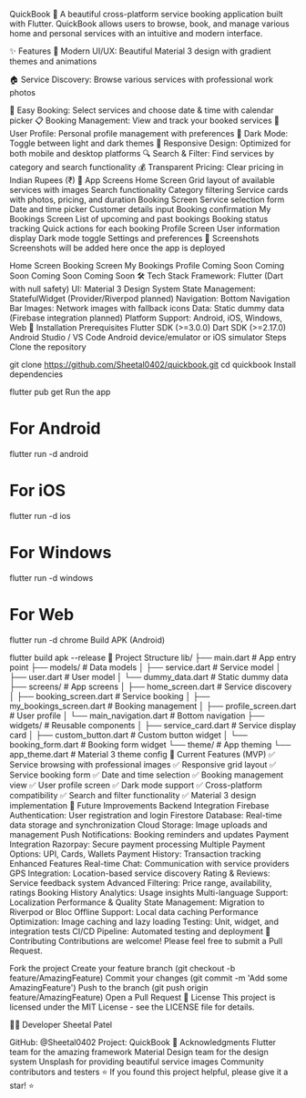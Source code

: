 

QuickBook 📱
A beautiful cross-platform service booking application built with Flutter. QuickBook allows users to browse, book, and manage various home and personal services with an intuitive and modern interface.

✨ Features
🎨 Modern UI/UX: Beautiful Material 3 design with gradient themes and animations

🏠 Service Discovery: Browse various services with professional work photos

📅 Easy Booking: Select services and choose date & time with calendar picker
📋 Booking Management: View and track your booked services
👤 User Profile: Personal profile management with preferences
🌙 Dark Mode: Toggle between light and dark themes
📱 Responsive Design: Optimized for both mobile and desktop platforms
🔍 Search & Filter: Find services by category and search functionality
💰 Transparent Pricing: Clear pricing in Indian Rupees (₹)
📱 App Screens
Home Screen
Grid layout of available services with images
Search functionality
Category filtering
Service cards with photos, pricing, and duration
Booking Screen
Service selection form
Date and time picker
Customer details input
Booking confirmation
My Bookings Screen
List of upcoming and past bookings
Booking status tracking
Quick actions for each booking
Profile Screen
User information display
Dark mode toggle
Settings and preferences
📸 Screenshots
Screenshots will be added here once the app is deployed

Home Screen	Booking Screen	My Bookings	Profile
Coming Soon	Coming Soon	Coming Soon	Coming Soon
🛠️ Tech Stack
Framework: Flutter (Dart with null safety)
UI: Material 3 Design System
State Management: StatefulWidget (Provider/Riverpod planned)
Navigation: Bottom Navigation Bar
Images: Network images with fallback icons
Data: Static dummy data (Firebase integration planned)
Platform Support: Android, iOS, Windows, Web
🚀 Installation
Prerequisites
Flutter SDK (>=3.0.0)
Dart SDK (>=2.17.0)
Android Studio / VS Code
Android device/emulator or iOS simulator
Steps
Clone the repository

git clone https://github.com/Sheetal0402/quickbook.git
cd quickbook
Install dependencies

flutter pub get
Run the app

# For Android
flutter run -d android

# For iOS
flutter run -d ios

# For Windows
flutter run -d windows

# For Web
flutter run -d chrome
Build APK (Android)

flutter build apk --release
📁 Project Structure
lib/
├── main.dart                 # App entry point
├── models/                   # Data models
│   ├── service.dart         # Service model
│   ├── user.dart            # User model
│   └── dummy_data.dart      # Static dummy data
├── screens/                  # App screens
│   ├── home_screen.dart     # Service discovery
│   ├── booking_screen.dart  # Service booking
│   ├── my_bookings_screen.dart # Booking management
│   ├── profile_screen.dart  # User profile
│   └── main_navigation.dart # Bottom navigation
├── widgets/                  # Reusable components
│   ├── service_card.dart    # Service display card
│   ├── custom_button.dart   # Custom button widget
│   └── booking_form.dart    # Booking form widget
└── theme/                    # App theming
    └── app_theme.dart       # Material 3 theme config
🎯 Current Features (MVP)
✅ Service browsing with professional images
✅ Responsive grid layout
✅ Service booking form
✅ Date and time selection
✅ Booking management view
✅ User profile screen
✅ Dark mode support
✅ Cross-platform compatibility
✅ Search and filter functionality
✅ Material 3 design implementation
🔮 Future Improvements
Backend Integration
Firebase Authentication: User registration and login
Firestore Database: Real-time data storage and synchronization
Cloud Storage: Image uploads and management
Push Notifications: Booking reminders and updates
Payment Integration
Razorpay: Secure payment processing
Multiple Payment Options: UPI, Cards, Wallets
Payment History: Transaction tracking
Enhanced Features
Real-time Chat: Communication with service providers
GPS Integration: Location-based service discovery
Rating & Reviews: Service feedback system
Advanced Filtering: Price range, availability, ratings
Booking History Analytics: Usage insights
Multi-language Support: Localization
Performance & Quality
State Management: Migration to Riverpod or Bloc
Offline Support: Local data caching
Performance Optimization: Image caching and lazy loading
Testing: Unit, widget, and integration tests
CI/CD Pipeline: Automated testing and deployment
🤝 Contributing
Contributions are welcome! Please feel free to submit a Pull Request.

Fork the project
Create your feature branch (git checkout -b feature/AmazingFeature)
Commit your changes (git commit -m 'Add some AmazingFeature')
Push to the branch (git push origin feature/AmazingFeature)
Open a Pull Request
📄 License
This project is licensed under the MIT License - see the LICENSE file for details.

👨‍💻 Developer
Sheetal Patel

GitHub: @Sheetal0402
Project: QuickBook
🙏 Acknowledgments
Flutter team for the amazing framework
Material Design team for the design system
Unsplash for providing beautiful service images
Community contributors and testers
⭐ If you found this project helpful, please give it a star! ⭐
